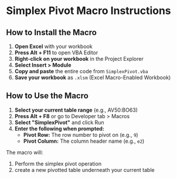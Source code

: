 # Simplex Pivot Macro Instructions

## How to Install the Macro

1. **Open Excel** with your workbook
2. **Press Alt + F11** to open VBA Editor
3. **Right-click on your workbook** in the Project Explorer
4. **Select Insert > Module**
5. **Copy and paste** the entire code from `SimplexPivot.vba`
6. **Save your workbook** as `.xlsm` (Excel Macro-Enabled Workbook)

## How to Use the Macro

1. **Select your current table range** (e.g., AV50:BO63)
2. **Press Alt + F8** or go to Developer tab > Macros
3. **Select "SimplexPivot"** and click Run
4. **Enter the following when prompted:**
   - **Pivot Row:** The row number to pivot on (e.g., `9`)
   - **Pivot Column:** The column header name (e.g., `e2`)

The macro will:
1. Perform the simplex pivot operation
2. create a new pivotted table underneath your current table
